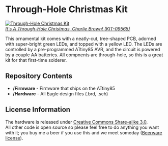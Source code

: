 Through-Hole Christmas Kit
==========================

[![Through-Hole Christmas Kit](https://dlnmh9ip6v2uc.cloudfront.net/images/products/9/5/6/5/09565-01_i_ma.jpg)  
*It's A Through-Hole Christmas, Charlie Brown! (KIT-09565)*](https://www.sparkfun.com/products/9565)

This ornamental kit comes with a neatly-cut, tree-shaped PCB, adorned with super-bright green LEDs, and topped with a yellow LED.
The LEDs are controlled by a pre-programmed ATtiny85 AVR, and the circuit is powered by a couple AA batteries. 
All compnents are through-hole, so this is a great kit for that first-time solderer. 

Repository Contents
-------------------
* **/Firmware** - Firmware that ships on the ATtiny85
* **/Hardware** - All Eagle design files (.brd, .sch)

License Information
-------------------
The hardware is released under [Creative Commons Share-alike 3.0](http://creativecommons.org/licenses/by-sa/3.0/).  
All other code is open source so please feel free to do anything you want with it; you buy me a beer if you use this and we meet someday ([Beerware license](http://en.wikipedia.org/wiki/Beerware)).
